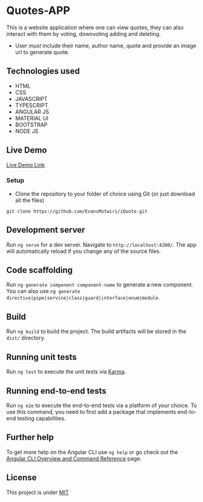 # Quotes-APP

This is a website application where one can view quotes, they can also interact with them by voting, downvoting adding and deleting.

- User *must* include their name, author name, quote and provide an image url to generate quote.

## Technologies used

- HTML
- CSS
- JAVASCRIPT
- TYPESCRIPT
- ANGULAR JS
- MATERIAL UI
- BOOTSTRAP
- NODE JS

## Live Demo

[Live Demo Link]( https://EvansMutwiri.github.io/iQuote/)

### Setup

- Clone the repository to your folder of choice using Git (or just download all the files)

```
git clone https://github.com/EvansMutwiri/iQuote.git

```

## Development server

Run `ng serve` for a dev server. Navigate to `http://localhost:4200/`. The app will automatically reload if you change any of the source files.

## Code scaffolding

Run `ng generate component component-name` to generate a new component. You can also use `ng generate directive|pipe|service|class|guard|interface|enum|module`.

## Build

Run `ng build` to build the project. The build artifacts will be stored in the `dist/` directory.

## Running unit tests

Run `ng test` to execute the unit tests via [Karma](https://karma-runner.github.io).

## Running end-to-end tests

Run `ng e2e` to execute the end-to-end tests via a platform of your choice. To use this command, you need to first add a package that implements end-to-end testing capabilities.

## Further help

To get more help on the Angular CLI use `ng help` or go check out the [Angular CLI Overview and Command Reference](https://angular.io/cli) page.

## License

This project is under [MIT](LICENSE)
